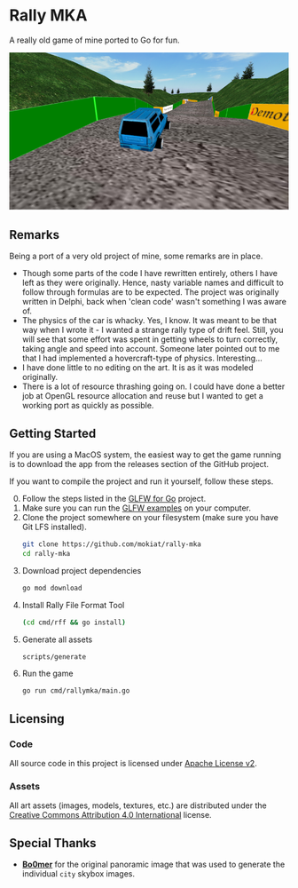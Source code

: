 # Rally MKA

A really old game of mine ported to Go for fun.

![Game Screenshot](preview.png)

## Remarks

Being a port of a very old project of mine, some remarks are in place.

* Though some parts of the code I have rewritten entirely, others I have left as they were originally. Hence, nasty variable names and difficult to follow through formulas are to be expected. The project was originally written in Delphi, back when 'clean code' wasn't something I was aware of.
* The physics of the car is whacky. Yes, I know. It was meant to be that way when I wrote it - I wanted a strange rally type of drift feel. Still, you will see that some effort was spent in getting wheels to turn correctly, taking angle and speed into account. Someone later pointed out to me that I had implemented a hovercraft-type of physics. Interesting...
* I have done little to no editing on the art. It is as it was modeled originally.
* There is a lot of resource thrashing going on. I could have done a better job at OpenGL resource allocation and reuse but I wanted to get a working port as quickly as possible.

## Getting Started

If you are using a MacOS system, the easiest way to get the game running is to download the app from the releases section of the GitHub project.

If you want to compile the project and run it yourself, follow these steps.

0. Follow the steps listed in the [GLFW for Go](https://github.com/go-gl/glfw) project.
0. Make sure you can run the [GLFW examples](https://github.com/go-gl/example) on your computer.
0. Clone the project somewhere on your filesystem (make sure you have Git LFS installed).
    ```bash
    git clone https://github.com/mokiat/rally-mka
    cd rally-mka
    ```
0. Download project dependencies
    ```bash
    go mod download
    ```
0. Install Rally File Format Tool
    ```bash
    (cd cmd/rff && go install)
    ```
0. Generate all assets
    ```bash
    scripts/generate
    ```
0. Run the game
    ```bash
    go run cmd/rallymka/main.go
    ```

## Licensing

### Code

All source code in this project is licensed under [Apache License v2](LICENSE).

### Assets

All art assets (images, models, textures, etc.) are distributed under the [Creative Commons Attribution 4.0 International](http://creativecommons.org/licenses/by/4.0/) license.

## Special Thanks

* **[Bo0mer](https://github.com/Bo0mer)** for the original panoramic image that was used to generate the individual `city` skybox images.
